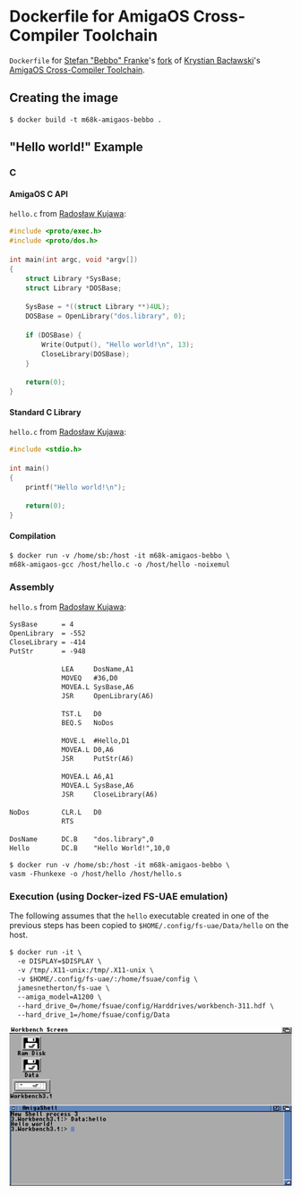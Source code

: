 # Dockerfile for AmigaOS Cross-Compiler Toolchain

`Dockerfile` for [Stefan "Bebbo" Franke](https://github.com/bebbo)'s [fork](https://github.com/bebbo/amigaos-cross-toolchain) of [Krystian Bacławski](https://github.com/cahirwpz)'s [AmigaOS Cross-Compiler Toolchain](https://github.com/cahirwpz/amigaos-cross-toolchain).


## Creating the image

```
$ docker build -t m68k-amigaos-bebbo .
```

## "Hello world!" Example

### C

#### AmigaOS C API

`hello.c` from [Radosław Kujawa](https://github.com/Sakura-IT/Amiga-programming-examples/tree/master/C/hello-world-amiga):

```c
#include <proto/exec.h>
#include <proto/dos.h>

int main(int argc, void *argv[])
{
    struct Library *SysBase;
    struct Library *DOSBase;

    SysBase = *((struct Library **)4UL);
    DOSBase = OpenLibrary("dos.library", 0);

    if (DOSBase) {
        Write(Output(), "Hello world!\n", 13);
        CloseLibrary(DOSBase);
    }

    return(0);
}
```


#### Standard C Library

`hello.c` from [Radosław Kujawa](https://github.com/Sakura-IT/Amiga-programming-examples/tree/master/C/hello-world):

```c
#include <stdio.h>

int main()
{
    printf("Hello world!\n");

    return(0);
}
```


#### Compilation

```
$ docker run -v /home/sb:/host -it m68k-amigaos-bebbo \
m68k-amigaos-gcc /host/hello.c -o /host/hello -noixemul
```


### Assembly

`hello.s` from [Radosław Kujawa](https://github.com/Sakura-IT/Amiga-programming-examples/tree/master/ASM/HelloWorld):

```assembly
SysBase      = 4
OpenLibrary  = -552
CloseLibrary = -414
PutStr       = -948

             LEA     DosName,A1
             MOVEQ   #36,D0
             MOVEA.L SysBase,A6
             JSR     OpenLibrary(A6)

             TST.L   D0
             BEQ.S   NoDos

             MOVE.L  #Hello,D1
             MOVEA.L D0,A6
             JSR     PutStr(A6)

             MOVEA.L A6,A1
             MOVEA.L SysBase,A6
             JSR     CloseLibrary(A6)

NoDos        CLR.L   D0
             RTS

DosName      DC.B    "dos.library",0
Hello        DC.B    "Hello World!",10,0
```

```
$ docker run -v /home/sb:/host -it m68k-amigaos-bebbo \
vasm -Fhunkexe -o /host/hello /host/hello.s
```

### Execution (using Docker-ized FS-UAE emulation)

The following assumes that the `hello` executable created in one of the previous steps has been copied to `$HOME/.config/fs-uae/Data/hello` on the host.

```
$ docker run -it \
  -e DISPLAY=$DISPLAY \
  -v /tmp/.X11-unix:/tmp/.X11-unix \
  -v $HOME/.config/fs-uae/:/home/fsuae/config \
  jamesnetherton/fs-uae \
  --amiga_model=A1200 \
  --hard_drive_0=/home/fsuae/config/Harddrives/workbench-311.hdf \
  --hard_drive_1=/home/fsuae/config/Data
```

![Screenshot](screenshot.png)

